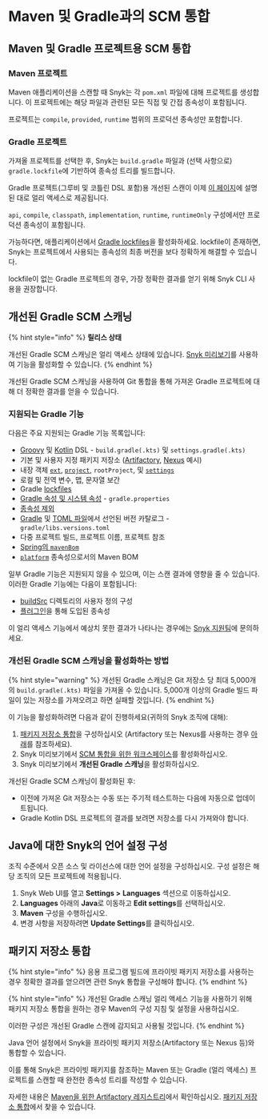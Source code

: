 # Maven 및 Gradle과의 SCM 통합

## Maven 및 Gradle 프로젝트용 SCM 통합

### Maven 프로젝트

Maven 애플리케이션을 스캔할 때 Snyk는 각 `pom.xml` 파일에 대해 프로젝트를 생성합니다. 이 프로젝트에는 해당 파일과 관련된 모든 직접 및 간접 종속성이 포함됩니다.

프로젝트는 `compile`, `provided`, `runtime` 범위의 프로덕션 종속성만 포함합니다.

### Gradle 프로젝트

가져올 프로젝트를 선택한 후, Snyk는 `build.gradle` 파일과 (선택 사항으로) `gradle.lockfile`에 기반하여 종속성 트리를 빌드합니다.

Gradle 프로젝트(그루비 및 코틀린 DSL 포함)용 개선된 스캔이 이제 [이 페이지](git-repositories-with-maven-and-gradle.md#improved-gradle-scm-scanning-early-access)에 설명된 대로 얼리 액세스로 제공됩니다.

`api`, `compile`, `classpath`, `implementation`, `runtime`, `runtimeOnly` 구성에서만 프로덕션 종속성이 포함됩니다.

가능하다면, 애플리케이션에서 [Gradle lockfiles](https://docs.gradle.org/current/userguide/dependency_locking.html)을 활성화하세요. lockfile이 존재하면, Snyk는 프로젝트에서 사용되는 종속성의 최종 버전을 보다 정확하게 해결할 수 있습니다.

lockfile이 없는 Gradle 프로젝트의 경우, 가장 정확한 결과를 얻기 위해 Snyk CLI 사용을 권장합니다.

## 개선된 Gradle SCM 스캐닝

{% hint style="info" %}
**릴리스 상태**

개선된 Gradle SCM 스캐닝은 얼리 액세스 상태에 있습니다. [Snyk 미리보기](../../snyk-admin/snyk-preview.md)를 사용하여 기능을 활성화할 수 있습니다.
{% endhint %}

개선된 Gradle SCM 스캐닝을 사용하여 Git 통합을 통해 가져온 Gradle 프로젝트에 대해 더 정확한 결과를 얻을 수 있습니다.

### 지원되는 Gradle 기능

다음은 주요 지원되는 Gradle 기능 목록입니다:

* [Groovy](https://docs.gradle.org/current/userguide/groovy_build_script_primer.html) 및 [Kotlin](https://docs.gradle.org/current/userguide/kotlin_dsl.html) DSL - `build.gradle(.kts)` 및 `settings.gradle(.kts)`
* 기본 및 사용자 지정 패키지 저장소 ([Artifactory](https://docs.gradle.org/current/userguide/declaring_repositories.html#sec:declaring_public_repository), [Nexus](https://docs.gradle.org/current/userguide/declaring_repositories.html#sec:declaring_custom_repository) 예시)
* 내장 객체 [`ext`](https://docs.gradle.org/current/dsl/org.gradle.api.plugins.ExtraPropertiesExtension.html), [`project`](https://docs.gradle.org/current/dsl/org.gradle.api.Project.html), `rootProject`, 및 [`settings`](https://docs.gradle.org/current/dsl/org.gradle.api.initialization.Settings.html)
* 로컬 및 전역 변수, 맵, 문자열 보간
* Gradle [lockfiles](https://docs.gradle.org/current/userguide/dependency_locking.html)
* [Gradle 속성 및 시스템 속성](https://docs.gradle.org/current/userguide/build_environment.html#sec:gradle_system_properties) - `gradle.properties`
* [종속성 제외](https://docs.gradle.org/current/userguide/dependency_downgrade_and_exclude.html#sec:excluding-transitive-deps)
* [Gradle](https://docs.gradle.org/current/userguide/platforms.html#sub:version-catalog-declaration) 및 [TOML 파일](https://docs.gradle.org/current/userguide/platforms.html#sub::toml-dependencies-format)에서 선언된 버전 카탈로그 - `gradle/libs.versions.toml`
* 다중 프로젝트 빌드, 프로젝트 이름, 프로젝트 참조
* [Spring의 `mavenBom`](https://docs.spring.io/dependency-management-plugin/docs/current/reference/html/#dependency-management-configuration-bom-import)
* [`platform`](https://docs.gradle.org/current/userguide/platforms.html#sub:using-platform-to-control-transitive-deps) 종속성으로서의 Maven BOM

일부 Gradle 기능은 지원되지 않을 수 있으며, 이는 스캔 결과에 영향을 줄 수 있습니다. 이러한 Gradle 기능에는 다음이 포함됩니다:

* [buildSrc](https://docs.gradle.org/current/userguide/organizing_gradle_projects.html#sec:build_sources) 디렉토리의 사용자 정의 구성
* [플러그인](https://docs.gradle.org/current/userguide/plugins.html)을 통해 도입된 종속성

이 얼리 액세스 기능에서 예상치 못한 결과가 나타나는 경우에는 [Snyk 지원팀](https://support.snyk.io)에 문의하세요.

### 개선된 Gradle SCM 스캐닝을 활성화하는 방법

{% hint style="warning" %}
개선된 Gradle 스캐닝은 Git 저장소 당 최대 5,000개의 `build.gradle(.kts)` 파일을 가져올 수 있습니다. 5,000개 이상의 Gradle 빌드 파일이 있는 저장소를 가져오려고 하면 실패할 것입니다.
{% endhint %}

이 기능을 활성화하려면 다음과 같이 진행하세요(귀하의 Snyk 조직에 대해):

1. [패키지 저장소 통합](../../scan-with-snyk/snyk-open-source/package-repository-integrations/)을 구성하십시오 (Artifactory 또는 Nexus를 사용하는 경우 [아래](git-repositories-with-maven-and-gradle.md#package-repository-integrations)를 참조하세요).
2. Snyk 미리보기에서 [SCM 통합을 위한 워크스페이스](../../scm-ide-and-ci-cd-integrations/snyk-scm-integrations/introduction-to-git-repository-integrations/workspaces-for-scm-integrations.md)를 활성화하십시오.
3. Snyk 미리보기에서 **개선된 Gradle 스캐닝**을 활성화하십시오.

개선된 Gradle SCM 스캐닝이 활성화된 후:

* 이전에 가져온 Git 저장소는 수동 또는 주기적 테스트하는 다음에 자동으로 업데이트됩니다.
* Gradle Kotlin DSL 프로젝트의 결과를 보려면 저장소를 다시 가져와야 합니다.

## Java에 대한 Snyk의 언어 설정 구성

조직 수준에서 오픈 소스 및 라이선스에 대한 언어 설정을 구성하십시오. 구성 설정은 해당 조직의 모든 프로젝트에 적용됩니다.

1. Snyk Web UI를 열고 **Settings >** **Languages** 섹션으로 이동하십시오.
2. **Languages** 아래의 **Java**로 이동하고 **Edit settings**를 선택하십시오.
3. **Maven** 구성을 수행하십시오.
4. 변경 사항을 저장하려면 **Update Settings**를 클릭하십시오.

## 패키지 저장소 통합

{% hint style="info" %}
응용 프로그램 빌드에 프라이빗 패키지 저장소를 사용하는 경우 정확한 결과를 얻으려면 관련 Snyk 통합을 구성해야 합니다.
{% endhint %}

{% hint style="info" %}
개선된 Gradle 스캐닝 얼리 액세스 기능을 사용하기 위해 패키지 저장소 통합을 원하는 경우 Maven의 구성 지침 및 설정을 사용하십시오.

이러한 구성은 개선된 Gradle 스캔에 감지되고 사용될 것입니다.
{% endhint %}

Java 언어 설정에서 Snyk을 프라이빗 패키지 저장소(Artifactory 또는 Nexus 등)와 통합할 수 있습니다.

이를 통해 Snyk은 프라이빗 패키지를 참조하는 Maven 또는 Gradle (얼리 액세스) 프로젝트를 스캔할 때 완전한 종속성 트리를 작성할 수 있습니다.

자세한 내용은 [Maven을 위한 Artifactory 레지스트리](../../scan-with-snyk/snyk-open-source/package-repository-integrations/artifactory-package-repository-connection-setup/artifactory-registry-for-maven.md)에서 확인하십시오. [패키지 저장소 통합](../../scan-with-snyk/snyk-open-source/package-repository-integrations/)에서 찾을 수 있습니다.
